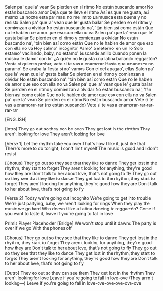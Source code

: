 Salen pa' que la' vean
Se pierden en el ritmo
No están buscando amor
No están buscando amor
Deja que te lleve el ritmo
Así es que me gusta, así mismo
La noche está pa' más, no me limito
La música está buena y no resisto
Salen pa' que la' vean que le' gusta bailar
Se pierden en el ritmo y comienzan a olvidar
No están buscando na', 'tán bien así como están
Que no le hablen de amor que eso con ella no va
Salen pa' que la' vean que le' gusta bailar
Se pierden en el ritmo y comienzan a olvidar
No están buscando na', 'tán bien así como están
Que no le hablen de amor que eso con ella no va
Hoy salimo' incógnito'
Vamo' a meterno' en un lío
Solo estamo' vacilando, baby, no estamo' buscando anillo
Cuando ponen la música le damo' con to'
¿A quién no le gusta una latina bailando reggaetón?
Vente si quieres probar, vete si te vas a enamorar
Hasta que amanezca no paramo'
Se acaba la fiesta si no' vamos
Con el cel apagao', ellas
Salen pa' que la' vean que le' gusta bailar
Se pierden en el ritmo y comienzan a olvidar
No están buscando na', 'tán bien así como están
Que no le hablen de amor que eso con ella no va
Salen pa' que la' vean que le' gusta bailar
Se pierden en el ritmo y comienzan a olvidar
No están buscando na', 'tán bien así como están
Que no le hablen de amor que eso con ella no va
Salen pa' que la' vean
Se pierden en el ritmo
No están buscando amor
Vete si te vas a enamorar-rar (no están buscando)
Vete si te vas a enamorar-rar-rar-rar-rar

[ENGLISH]

[Intro]
They go out so they can be seen
They get lost in the rhythm
They aren't looking for love
They aren't looking for love

[Verse 1]
Let the rhythm take you over
That's how I like it, just like that
There's more to do tonight, I don't limit myself
The music is good and I don't resist

[Chorus]
They go out so they see that they like to dance
They get lost in the rhythm, they start to forget
They aren't looking for anything, they're good how they are
Don't talk to her about love, that's not going to fly
Thеy go out so they see that they like to dancе
They get lost in the rhythm, they start to forget
They aren't looking for anything, they're good how they are
Don't talk to her about love, that's not going to fly

[Verse 2]
Today we're going out incognito
We're going to get into trouble
We're just partying, baby, we aren't looking for rings
When they play the music we go hard
Who doesn't like a Latina dancing to reggaetón?
Come if you want to taste it, leave if you're going to fall in love



Primis Player Placeholder
[Bridge]
We won't stop until it dawns
The party is over if we go
With the phones off

[Chorus]
They go out so they see that they like to dance
They get lost in the rhythm, they start to forget
They aren't looking for anything, they're good how they are
Don't talk to her about love, that's not going to fly
They go out so they see that they like to dance
They get lost in the rhythm, they start to forget
They aren't looking for anything, they're good how they are
Don't talk to her about love, that's not going to fly

[Outro]
They go out so they can see them
They get lost in the rhythm
They aren't looking for love
Leave if you're going to fall in love-ove (They aren't looking—)
Leave if you're going to fall in love-ove-ove-ove-ove-ove